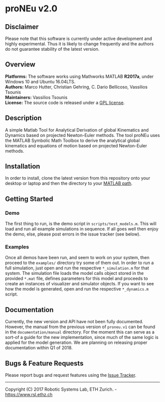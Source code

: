 # proNEu v2.0

## Disclaimer

 Please note that this software is currently under active development and highly experimental. Thus it is likely to change frequently and the authors do not guarantee stability of the latest version.

## Overview

**Platforms:** The software works using Mathworks MATLAB **R2017a**, under Windows 10 and Ubuntu 16.04LTS.  
**Authors:** Marco Hutter, Christian Gehring, C. Dario Bellicoso, Vassilios Tsounis  
**Maintainers:** Vassilios Tsounis  
**License:** The source code is released under a [GPL license](LICENSE.txt).

## Description

A simple Matlab Tool for Analytical Derivation of global Kinematics and Dynamics based on projected Newton-Euler methods. The tool proNEu uses the MATLAB Symbolic Math Toolbox to derive the analytical global kinematics and equations of motion based on projected Newton-Euler methods.

## Installation

In order to install, clone the latest version from this repository onto your desktop or laptop and then the directory to your [MATLAB path](https://www.mathworks.com/help/matlab/matlab_env/add-remove-or-reorder-folders-on-the-search-path.html).

## Getting Started

### Demo

The first thing to run, is the demo script in `scripts/test_models.m`. This will load and run all example simulations in sequence. If all goes well then enjoy the demo, else, please post errors in the issue tracker (see below).

### Examples

Once all demos have been run, and seem to work on your system, then proceed to the `examples/`  directory try some of them out. In order to run a full simulation, just open and run the respective `*_simulation.m` for that system. The simulation file loads the model calls object stored in the provided `*.mat` file, defines parameters for this model and proceeds to create an instances of visualizer and simulator objects. If you want to see how the model is generated, open and run the respective `*_dynamics.m` script.

## Documentation

Currently, the new version and API have not been fully documented. However, the manual from the previous version of `proneu.v1` can be found in the `documentation/manual` directory. For the moment this can serve as a sort-of a guide for the new implementation, since much of the same logic is applied for the model generation. We are planning on releasing proper documentation within Q1 of 2018.

## Bugs & Feature Requests

Please report bugs and request features using the [Issue Tracker](https://bitbucket.org/leggedrobotics/proneu/issues).

----
Copyright (C) 2017 Robotic Systems Lab, ETH Zurich. - https://www.rsl.ethz.ch
